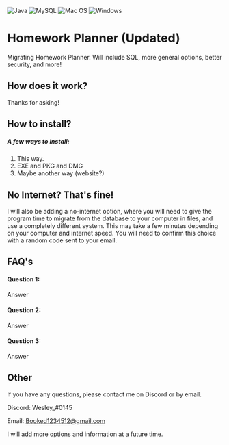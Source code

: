 ![Java](https://img.shields.io/badge/java-%23ED8B00.svg?style=for-the-badge&logo=java&logoColor=white)
![MySQL](https://img.shields.io/badge/mysql-%2300f.svg?style=for-the-badge&logo=mysql&logoColor=white)
![Mac OS](https://img.shields.io/badge/mac%20os-000000?style=for-the-badge&logo=macos&logoColor=F0F0F0)
![Windows](https://img.shields.io/badge/Windows-0078D6?style=for-the-badge&logo=windows&logoColor=white)

# Homework Planner (Updated)

Migrating Homework Planner. Will include SQL, more general options, better security, and more!

## How does it work?

Thanks for asking! 

## How to install?

##### A few ways to install:
1. This way.
2. EXE and PKG and DMG
3. Maybe another way (website?)

## No Internet? That's fine!

I will also be adding a no-internet option, where you will need to give the program time to migrate from the database to your computer in files, and use a completely different system. This may take a few minutes depending on your computer and internet speed. You will need to confirm this choice with a random code sent to your email.

## FAQ's

#### Question 1: 
Answer

#### Question 2: 
Answer

#### Question 3:
Answer

## Other

If you have any questions, please contact me on Discord or by email. 

Discord: Wesley_#0145

Email: Booked1234512@gmail.com

I will add more options and information at a future time.
